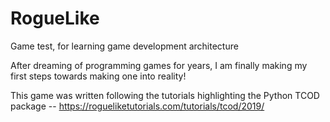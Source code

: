 # RogueLike
Game test, for learning game development architecture


After dreaming of programming games for years, I am finally making my first steps towards making one into reality!

This game was written following the tutorials highlighting the Python TCOD package -- https://rogueliketutorials.com/tutorials/tcod/2019/
